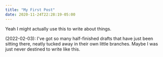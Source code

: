 ```yaml
---
title: "My First Post"
date: 2020-11-24T22:28:19-05:00
---
```


Yeah I might actually use this to write about things.

(2022-02-03): I've got so many half-finished drafts that have just been sitting there,
neatly tucked away in their own little branches. Maybe I was just never destined to write like this.
